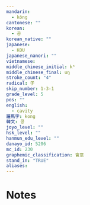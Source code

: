 ```yaml
---
mandarin:
  - kǒng
cantonese: ""
korean:
  - 공
korean_native: ""
japanese:
  - KOU
japanese_nanori: ""
vietnamese:
middle_chinese_initial: kʰ
middle_chinese_final: uŋ
stroke_count: "4"
radical: 子
skip_number: 1-3-1
grade_level: 5
pos: ""
english:
  - cavity
羅馬字: kong
韓文: 콩
joyo_level: ""
hsk_level: ""
hanmun_edu_level: ""
danayo_id: 5206
mc_id: 230
graphemic_classification: 會意
stand_in: "TRUE"
aliases:
---
```


# Notes
